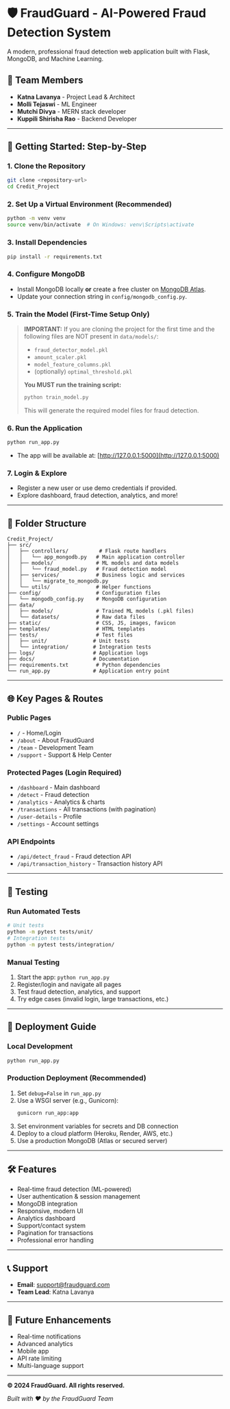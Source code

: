 # 🛡️ FraudGuard - AI-Powered Fraud Detection System

A modern, professional fraud detection web application built with Flask, MongoDB, and Machine Learning.

## 👥 **Team Members**
- **Katna Lavanya** - Project Lead & Architect
- **Molli Tejaswi** - ML Engineer  
- **Mutchi Divya** - MERN stack developer 
- **Kuppili Shirisha Rao** - Backend Developer

---

## 🚀 **Getting Started: Step-by-Step**

### 1. **Clone the Repository**
```bash
git clone <repository-url>
cd Credit_Project
```

### 2. **Set Up a Virtual Environment (Recommended)**
```bash
python -m venv venv
source venv/bin/activate  # On Windows: venv\Scripts\activate
```

### 3. **Install Dependencies**
```bash
pip install -r requirements.txt
```

### 4. **Configure MongoDB**
- Install MongoDB locally **or** create a free cluster on [MongoDB Atlas](https://www.mongodb.com/atlas).
- Update your connection string in `config/mongodb_config.py`.

### 5. **Train the Model (First-Time Setup Only)**
> **IMPORTANT:**
> If you are cloning the project for the first time and the following files are NOT present in `data/models/`:
> - `fraud_detector_model.pkl`
> - `amount_scaler.pkl`
> - `model_feature_columns.pkl`
> - (optionally) `optimal_threshold.pkl`
>
> **You MUST run the training script:**
> ```bash
> python train_model.py
> ```
> This will generate the required model files for fraud detection.

### 6. **Run the Application**
```bash
python run_app.py
```
- The app will be available at: [http://127.0.0.1:5000](http://127.0.0.1:5000)

### 7. **Login & Explore**
- Register a new user or use demo credentials if provided.
- Explore dashboard, fraud detection, analytics, and more!

---

## 📁 **Folder Structure**

```
Credit_Project/
├── src/
│   ├── controllers/          # Flask route handlers
│   │   └── app_mongodb.py   # Main application controller
│   ├── models/              # ML models and data models
│   │   └── fraud_model.py   # Fraud detection model
│   ├── services/            # Business logic and services
│   │   └── migrate_to_mongodb.py
│   └── utils/               # Helper functions
├── config/                  # Configuration files
│   └── mongodb_config.py    # MongoDB configuration
├── data/
│   ├── models/              # Trained ML models (.pkl files)
│   └── datasets/            # Raw data files
├── static/                  # CSS, JS, images, favicon
├── templates/               # HTML templates
├── tests/                   # Test files
│   ├── unit/               # Unit tests
│   └── integration/        # Integration tests
├── logs/                   # Application logs
├── docs/                   # Documentation
├── requirements.txt         # Python dependencies
└── run_app.py              # Application entry point
```

---

## 🌐 **Key Pages & Routes**

### **Public Pages**
- `/` - Home/Login
- `/about` - About FraudGuard
- `/team` - Development Team
- `/support` - Support & Help Center

### **Protected Pages (Login Required)**
- `/dashboard` - Main dashboard
- `/detect` - Fraud detection
- `/analytics` - Analytics & charts
- `/transactions` - All transactions (with pagination)
- `/user-details` - Profile
- `/settings` - Account settings

### **API Endpoints**
- `/api/detect_fraud` - Fraud detection API
- `/api/transaction_history` - Transaction history API

---

## 🧪 **Testing**

### **Run Automated Tests**
```bash
# Unit tests
python -m pytest tests/unit/
# Integration tests
python -m pytest tests/integration/
```

### **Manual Testing**
1. Start the app: `python run_app.py`
2. Register/login and navigate all pages
3. Test fraud detection, analytics, and support
4. Try edge cases (invalid login, large transactions, etc.)

---

## 🚀 **Deployment Guide**

### **Local Development**
```bash
python run_app.py
```

### **Production Deployment (Recommended)**
1. Set `debug=False` in `run_app.py`
2. Use a WSGI server (e.g., Gunicorn):
   ```bash
   gunicorn run_app:app
   ```
3. Set environment variables for secrets and DB connection
4. Deploy to a cloud platform (Heroku, Render, AWS, etc.)
5. Use a production MongoDB (Atlas or secured server)

---

## 🛠️ **Features**
- Real-time fraud detection (ML-powered)
- User authentication & session management
- MongoDB integration
- Responsive, modern UI
- Analytics dashboard
- Support/contact system
- Pagination for transactions
- Professional error handling

---

## 📞 **Support**
- **Email**: support@fraudguard.com
- **Team Lead**: Katna Lavanya

---

## 🎯 **Future Enhancements**
- Real-time notifications
- Advanced analytics
- Mobile app
- API rate limiting
- Multi-language support

---

**© 2024 FraudGuard. All rights reserved.**

*Built with ❤️ by the FraudGuard Team* 